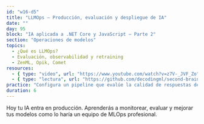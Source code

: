 ```yaml
---
id: "w16-d5"
title: "LLMOps – Producción, evaluación y despliegue de IA"
date: ""
day: 95
block: "IA aplicada a .NET Core y JavaScript – Parte 2"
section: "Operaciones de modelos"
topics:
  - ¿Qué es LLMOps?
  - Evaluación, observabilidad y retraining
  - ZenML, Opik, Comet
resources:
  - { type: "video", url: "https://www.youtube.com/watch?v=z7V-_JVF_Zo" }
  - { type: "lectura", url: "https://github.com/decodingml/second-brain-ai-assistant-course" }
practice: "Configura un pipeline que evalúe la calidad de respuestas de tu agente y retrene el modelo si baja el rendimiento."
duration: 6
---
```


Hoy tu IA entra en producción. Aprenderás a monitorear, evaluar y mejorar tus modelos como lo haría un equipo de MLOps profesional.